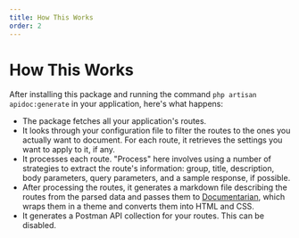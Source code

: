 ```yaml
---
title: How This Works
order: 2
---
```


# How This Works

After installing this package and running the command `php artisan apidoc:generate` in your application, here's what happens:

- The package fetches all your application's routes.
- It looks through your configuration file to filter the routes to the ones you actually want to document. For each route, it retrieves the settings you want to apply to it, if any.
- It processes each route. "Process" here involves using a number of strategies to extract the route's information: group, title, description, body parameters, query parameters, and a sample response, if possible.
- After processing the routes, it generates a markdown file describing the routes from the parsed data and passes them to [Documentarian](https://github.com/mpociot/documentarian), which wraps them in a theme and converts them into HTML and CSS.
- It generates a Postman API collection for your routes. This can be disabled.
